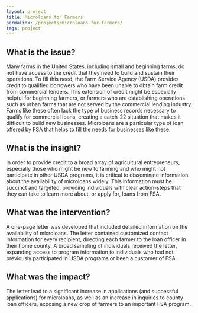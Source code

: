 ```yaml
---
layout: project
title: Microloans for Farmers
permalink: /projects/microloans-for-farmers/
tags: project
---
```

## What is the issue?

Many farms in the United States, including small and beginning farms, do not have access to the credit that they need to build and sustain their operations.  To fill this need, the Farm Service Agency (USDA) provides credit to qualified borrowers who have been unable to obtain farm credit from commercial lenders.  This extension of credit might be especially helpful for beginning farmers, or farmers who are establishing operations such as urban farms that are not served by the commercial lending industry.  Farms like these often lack the type of business records necessary to qualify for commercial loans, creating a catch-22 situation that makes it difficult to build new businesses.  Microloans are a particular type of loan offered by FSA that helps to fill the needs for businesses like these.

## What is the insight?

In order to provide credit to a broad array of agricultural entrepreneurs, especially those who might be new to farming and who might not participate in other USDA programs, it is critical to disseminate information about the availability of microloans widely.  This information must be succinct and targeted, providing individuals with clear action-steps that they can take to learn more about, or apply for, loans from FSA.

## What was the intervention?

A one-page letter was developed that included detailed information on the availability of microloans.  The letter contained customized contact information for every recipient, directing each farmer to the loan officer in their home county.  A broad sampling of individuals received the letter, expanding access to program information to individuals who had not previously participated in USDA programs or been a customer of FSA.

## What was the impact?

The letter lead to a significant increase in applications (and successful applications) for microloans, as well as an increase in inquiries to county loan officers, exposing a new crop of farmers to an important FSA program.
